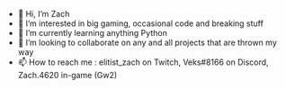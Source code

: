 - 👋 Hi, I’m Zach
- 👀 I’m interested in big gaming, occasional code and breaking stuff
- 🌱 I’m currently learning anything Python
- 💞️ I’m looking to collaborate on any and all projects that are thrown my way
- 📫 How to reach me : elitist_zach on Twitch, Veks#8166 on Discord, Zach.4620 in-game (Gw2)

<!---
Zacharino/Zacharino is a ✨ special ✨ repository because its `README.md` (this file) appears on your GitHub profile.
You can click the Preview link to take a look at your changes.
--->
